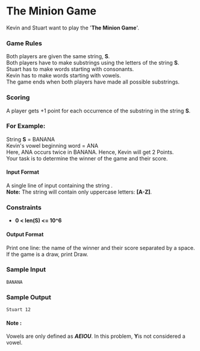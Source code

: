 # The Minion Game
Kevin and Stuart want to play the '**The Minion Game**'.

### Game Rules
Both players are given the same string, **S**.
<br>Both players have to make substrings using the letters of the string **S**.
<br>Stuart has to make words starting with consonants.
<br>Kevin has to make words starting with vowels.
<br>The game ends when both players have made all possible substrings.
### Scoring
A player gets +1 point for each occurrence of the substring in the string **S**.

### For Example:
String **S** = BANANA
<br>Kevin's vowel beginning word = ANA
<br>Here, ANA occurs twice in BANANA. Hence, Kevin will get 2 Points.
<br>Your task is to determine the winner of the game and their score.

#### Input Format
A single line of input containing the string .
<br>**Note:** The string  will contain only uppercase letters: **[A-Z]**.

### Constraints
* **0 < len(S) <= 10^6**

#### Output Format
Print one line: the name of the winner and their score separated by a space.
<br>If the game is a draw, print Draw.

### Sample Input
```
BANANA
```
### Sample Output
```
Stuart 12
```

#### Note :
Vowels are only defined as ***AEIOU***. In this problem,  **Y**is not considered a vowel.

